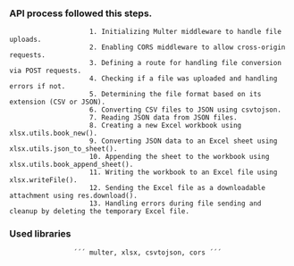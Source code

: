 ### API process followed this steps.
                        1. Initializing Multer middleware to handle file uploads.
                        2. Enabling CORS middleware to allow cross-origin requests.
                        3. Defining a route for handling file conversion via POST requests.
                        4. Checking if a file was uploaded and handling errors if not.
                        5. Determining the file format based on its extension (CSV or JSON).
                        6. Converting CSV files to JSON using csvtojson.
                        7. Reading JSON data from JSON files.
                        8. Creating a new Excel workbook using xlsx.utils.book_new().
                        9. Converting JSON data to an Excel sheet using xlsx.utils.json_to_sheet().
                        10. Appending the sheet to the workbook using xlsx.utils.book_append_sheet().
                        11. Writing the workbook to an Excel file using xlsx.writeFile().
                        12. Sending the Excel file as a downloadable attachment using res.download().
                        13. Handling errors during file sending and cleanup by deleting the temporary Excel file.


### Used libraries      
                    ´´´ multer, xlsx, csvtojson, cors ´´´
